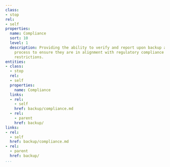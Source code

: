 ```yaml
---
class:
- stop
rel:
- self
properties:
  name: Compliance
  sort: 10
  level: 1
  description: Providing the ability to verify and report upon backup and restore
    process to ensure they are in alignment with regulatory compliance and governance
    restrictions.
entities:
- class:
  - stop
  rel:
  - self
  properties:
    name: Compliance
  links:
  - rel:
    - self
    href: backup/compliance.md
  - rel:
    - parent
    href: backup/
links:
- rel:
  - self
  href: backup/compliance.md
- rel:
  - parent
  href: backup/
...
```

